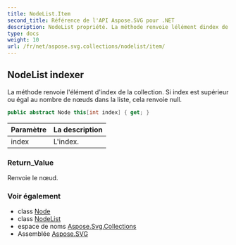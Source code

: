 ```yaml
---
title: NodeList.Item
second_title: Référence de l'API Aspose.SVG pour .NET
description: NodeList propriété. La méthode renvoie lélément dindex de la collection. Si index est supérieur ou égal au nombre de nœuds dans la liste cela renvoie null.
type: docs
weight: 10
url: /fr/net/aspose.svg.collections/nodelist/item/
---
```

## NodeList indexer

La méthode renvoie l'élément d'index de la collection. Si index est supérieur ou égal au nombre de nœuds dans la liste, cela renvoie null.

```csharp
public abstract Node this[int index] { get; }
```

| Paramètre | La description |
| --- | --- |
| index | L'index. |

### Return_Value

Renvoie le nœud.

### Voir également

* class [Node](../../../aspose.svg.dom/node/)
* class [NodeList](../)
* espace de noms [Aspose.Svg.Collections](../../nodelist/)
* Assemblée [Aspose.SVG](../../../)


